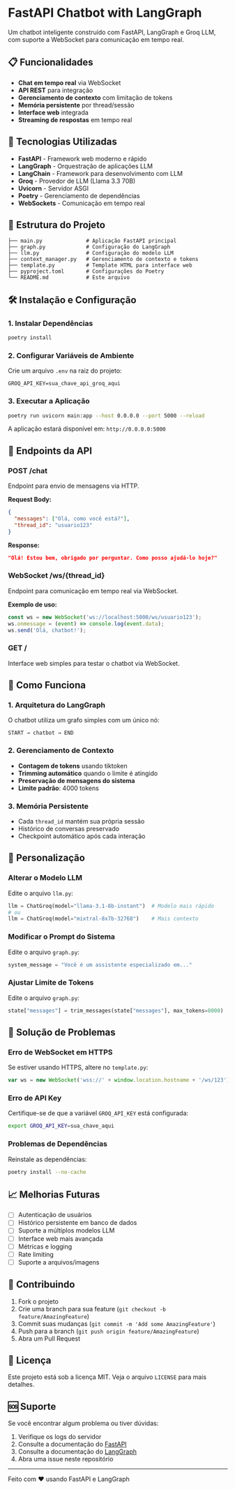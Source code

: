 
# FastAPI Chatbot with LangGraph

Um chatbot inteligente construído com FastAPI, LangGraph e Groq LLM, com suporte a WebSocket para comunicação em tempo real.

## 📋 Funcionalidades

- **Chat em tempo real** via WebSocket
- **API REST** para integração
- **Gerenciamento de contexto** com limitação de tokens
- **Memória persistente** por thread/sessão
- **Interface web** integrada
- **Streaming de respostas** em tempo real

## 🚀 Tecnologias Utilizadas

- **FastAPI** - Framework web moderno e rápido
- **LangGraph** - Orquestração de aplicações LLM
- **LangChain** - Framework para desenvolvimento com LLM
- **Groq** - Provedor de LLM (Llama 3.3 70B)
- **Uvicorn** - Servidor ASGI
- **Poetry** - Gerenciamento de dependências
- **WebSockets** - Comunicação em tempo real

## 📁 Estrutura do Projeto

```
├── main.py              # Aplicação FastAPI principal
├── graph.py             # Configuração do LangGraph
├── llm.py               # Configuração do modelo LLM
├── context_manager.py   # Gerenciamento de contexto e tokens
├── template.py          # Template HTML para interface web
├── pyproject.toml       # Configurações do Poetry
└── README.md            # Este arquivo
```

## 🛠️ Instalação e Configuração

### 1. Instalar Dependências

```bash
poetry install
```

### 2. Configurar Variáveis de Ambiente

Crie um arquivo `.env` na raiz do projeto:

```env
GROQ_API_KEY=sua_chave_api_groq_aqui
```

### 3. Executar a Aplicação

```bash
poetry run uvicorn main:app --host 0.0.0.0 --port 5000 --reload
```

A aplicação estará disponível em: `http://0.0.0.0:5000`

## 📡 Endpoints da API

### POST /chat

Endpoint para envio de mensagens via HTTP.

**Request Body:**
```json
{
  "messages": ["Olá, como você está?"],
  "thread_id": "usuario123"
}
```

**Response:**
```json
"Olá! Estou bem, obrigado por perguntar. Como posso ajudá-lo hoje?"
```

### WebSocket /ws/{thread_id}

Endpoint para comunicação em tempo real via WebSocket.

**Exemplo de uso:**
```javascript
const ws = new WebSocket('ws://localhost:5000/ws/usuario123');
ws.onmessage = (event) => console.log(event.data);
ws.send('Olá, chatbot!');
```

### GET /

Interface web simples para testar o chatbot via WebSocket.

## 🧠 Como Funciona

### 1. Arquitetura do LangGraph

O chatbot utiliza um grafo simples com um único nó:

```
START → chatbot → END
```

### 2. Gerenciamento de Contexto

- **Contagem de tokens** usando tiktoken
- **Trimming automático** quando o limite é atingido
- **Preservação de mensagens do sistema**
- **Limite padrão**: 4000 tokens

### 3. Memória Persistente

- Cada `thread_id` mantém sua própria sessão
- Histórico de conversas preservado
- Checkpoint automático após cada interação

## 🔧 Personalização

### Alterar o Modelo LLM

Edite o arquivo `llm.py`:

```python
llm = ChatGroq(model="llama-3.1-8b-instant")  # Modelo mais rápido
# ou
llm = ChatGroq(model="mixtral-8x7b-32768")    # Mais contexto
```

### Modificar o Prompt do Sistema

Edite o arquivo `graph.py`:

```python
system_message = "Você é um assistente especializado em..."
```

### Ajustar Limite de Tokens

Edite o arquivo `graph.py`:

```python
state["messages"] = trim_messages(state["messages"], max_tokens=8000)
```

## 🐛 Solução de Problemas

### Erro de WebSocket em HTTPS

Se estiver usando HTTPS, altere no `template.py`:

```javascript
var ws = new WebSocket('wss://' + window.location.hostname + '/ws/123');
```

### Erro de API Key

Certifique-se de que a variável `GROQ_API_KEY` está configurada:

```bash
export GROQ_API_KEY=sua_chave_aqui
```

### Problemas de Dependências

Reinstale as dependências:

```bash
poetry install --no-cache
```

## 📈 Melhorias Futuras

- [ ] Autenticação de usuários
- [ ] Histórico persistente em banco de dados
- [ ] Suporte a múltiplos modelos LLM
- [ ] Interface web mais avançada
- [ ] Métricas e logging
- [ ] Rate limiting
- [ ] Suporte a arquivos/imagens

## 🤝 Contribuindo

1. Fork o projeto
2. Crie uma branch para sua feature (`git checkout -b feature/AmazingFeature`)
3. Commit suas mudanças (`git commit -m 'Add some AmazingFeature'`)
4. Push para a branch (`git push origin feature/AmazingFeature`)
5. Abra um Pull Request

## 📄 Licença

Este projeto está sob a licença MIT. Veja o arquivo `LICENSE` para mais detalhes.

## 🆘 Suporte

Se você encontrar algum problema ou tiver dúvidas:

1. Verifique os logs do servidor
2. Consulte a documentação do [FastAPI](https://fastapi.tiangolo.com/)
3. Consulte a documentação do [LangGraph](https://langchain-ai.github.io/langgraph/)
4. Abra uma issue neste repositório

---

Feito com ❤️ usando FastAPI e LangGraph
